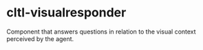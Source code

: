 # cltl-visualresponder
Component that answers questions in relation to the visual context perceived by the agent.
